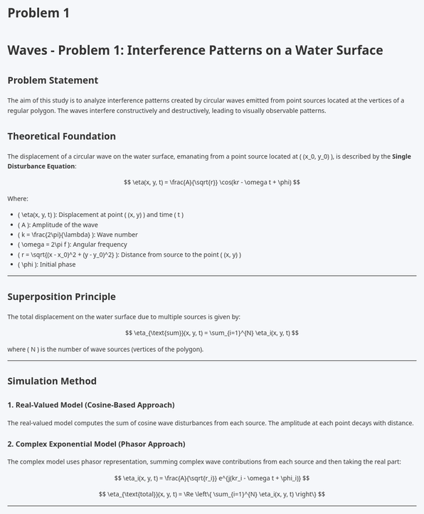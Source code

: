 # Problem 1
# Waves - Problem 1: Interference Patterns on a Water Surface

## Problem Statement

The aim of this study is to analyze interference patterns created by circular waves emitted from point sources located at the vertices of a regular polygon. The waves interfere constructively and destructively, leading to visually observable patterns.

## Theoretical Foundation

The displacement of a circular wave on the water surface, emanating from a point source located at \( (x_0, y_0) \), is described by the **Single Disturbance Equation**:

$$
\eta(x, y, t) = \frac{A}{\sqrt{r}} \cos(kr - \omega t + \phi)
$$

Where:
- \( \eta(x, y, t) \): Displacement at point \( (x, y) \) and time \( t \)
- \( A \): Amplitude of the wave
- \( k = \frac{2\pi}{\lambda} \): Wave number
- \( \omega = 2\pi f \): Angular frequency
- \( r = \sqrt{(x - x_0)^2 + (y - y_0)^2} \): Distance from source to the point \( (x, y) \)
- \( \phi \): Initial phase

---

## Superposition Principle

The total displacement on the water surface due to multiple sources is given by:

$$
\eta_{\text{sum}}(x, y, t) = \sum_{i=1}^{N} \eta_i(x, y, t)
$$

where \( N \) is the number of wave sources (vertices of the polygon).

---

## Simulation Method

### 1. Real-Valued Model (Cosine-Based Approach)
The real-valued model computes the sum of cosine wave disturbances from each source. The amplitude at each point decays with distance.

### 2. Complex Exponential Model (Phasor Approach)
The complex model uses phasor representation, summing complex wave contributions from each source and then taking the real part:

$$
\eta_i(x, y, t) = \frac{A}{\sqrt{r_i}} e^{j(kr_i - \omega t + \phi_i)}
$$

$$
\eta_{\text{total}}(x, y, t) = \Re \left\{ \sum_{i=1}^{N} \eta_i(x, y, t) \right\}
$$

---

<!DOCTYPE html>
<html lang="en">
<head>
    <meta charset="UTF-8" />
    <meta name="viewport" content="width=device-width, initial-scale=1.0"/>
    <title>Wave Interference Simulation</title>
    <script src="https://cdn.plot.ly/plotly-latest.min.js"></script>
    <style>
        body {
            font-family: 'Segoe UI', Tahoma, Geneva, Verdana, sans-serif;
            background-color: #f5f7fa;
            margin: 0 auto;
            padding: 20px;
            color: #333;
            line-height: 1.6;
            max-width: 1000px;
        }

        h1 {
            color: #2c3e50;
            text-align: center;
            margin-bottom: 20px;
        }

        .container {
            background: white;
            border-radius: 8px;
            box-shadow: 0 2px 8px rgba(0,0,0,0.1);
            padding: 20px;
            margin-bottom: 20px;
        }

        .controls {
            display: flex;
            flex-wrap: wrap;
            gap: 15px;
            justify-content: center;
            margin-bottom: 20px;
        }

        .control-group {
            display: flex;
            flex-direction: column;
            min-width: 200px;
        }

        label {
            margin-bottom: 5px;
            font-weight: bold;
        }

        input, select {
            padding: 8px;
            border: 1px solid #ddd;
            border-radius: 4px;
            margin-bottom: 10px;
            width: 100%;
            font-size: 14px;
        }

        button {
            background-color: #4c6ef5;
            color: white;
            border: none;
            padding: 10px 15px;
            border-radius: 4px;
            cursor: pointer;
            font-size: 16px;
            margin: 5px;
        }

        button:hover {
            background-color: #364fc7;
        }

        .canvas-container {
            display: flex;
            justify-content: center;
            margin: 20px 0;
        }

        canvas {
            border: 1px solid #ddd;
            border-radius: 4px;
            background-color: #000;
        }

        .color-scale {
            display: flex;
            align-items: center;
            justify-content: center;
            margin: 20px 0;
        }

        .color-bar {
            width: 300px;
            height: 20px;
            background: linear-gradient(to right, blue, white, red);
            border-radius: 2px;
            margin: 0 10px;
        }

        .scale-label {
            font-size: 14px;
            color: #666;
        }

        #plot3d {
            width: 100%;
            height: 800px;
            margin-top: 20px;
            border: 1px solid #ddd;
            border-radius: 4px;
            background-color: #fff;
        }
    </style>
</head>
<body>
    <h1>Wave Interference Simulation and Visualization</h1>

    <div class="container">
        <div class="controls">
            <div class="control-group">
                <label for="amplitude">Amplitude (A):</label>
                <input type="range" id="amplitude" min="0.1" max="2" step="0.1" value="1.0">
                <span id="ampValue">1.0</span>
            </div>

            <div class="control-group">
                <label for="wavelength">Wavelength (λ):</label>
                <input type="range" id="wavelength" min="0.5" max="5" step="0.1" value="2.0">
                <span id="waveValue">2.0</span>
            </div>

            <div class="control-group">
                <label for="sources">Number of Sources:</label>
                <select id="sources">
                    <option value="3">3 (Triangle)</option>
                    <option value="4">4 (Square)</option>
                    <option value="5">5 (Pentagon)</option>
                    <option value="6" selected>6 (Hexagon)</option>
                    <option value="8">8 (Octagon)</option>
                </select>
            </div>

            <div class="control-group">
                <label for="radius">Source Radius:</label>
                <input type="range" id="radius" min="1" max="6" step="0.5" value="3">
                <span id="radiusValue">3.0</span>
            </div>
        </div>

        <div style="display: flex; justify-content: center;">
            <button id="updateBtn">Update Simulation</button>
            <button id="updatePlotBtn">Update 3D Plot</button>
        </div>

        <div class="canvas-container">
            <canvas id="interferenceCanvas" width="600" height="600"></canvas>
        </div>

        <div class="color-scale">
            <span class="scale-label">Negative</span>
            <div class="color-bar"></div>
            <span class="scale-label">Positive</span>
        </div>

        <div id="plot3d"></div>
    </div>

    <script>
        const canvas = document.getElementById('interferenceCanvas');
        const ctx = canvas.getContext('2d');

        const amplitudeInput = document.getElementById('amplitude');
        const wavelengthInput = document.getElementById('wavelength');
        const sourcesInput = document.getElementById('sources');
        const radiusInput = document.getElementById('radius');
        const updateBtn = document.getElementById('updateBtn');
        const updatePlotBtn = document.getElementById('updatePlotBtn');
        const ampValue = document.getElementById('ampValue');
        const waveValue = document.getElementById('waveValue');
        const radiusValue = document.getElementById('radiusValue');

        let A = parseFloat(amplitudeInput.value);
        let wavelength = parseFloat(wavelengthInput.value);
        let numSources = parseInt(sourcesInput.value);
        let sourceRadius = parseFloat(radiusInput.value);
        let frequency = 1.0;
        let k = 2 * Math.PI / wavelength;
        let omega = 2 * Math.PI * frequency;
        let phi = 0;
        let t = 0;
        let animationId;

        ampValue.textContent = A.toFixed(1);
        waveValue.textContent = wavelength.toFixed(1);
        radiusValue.textContent = sourceRadius.toFixed(1);

        amplitudeInput.addEventListener('input', () => {
            A = parseFloat(amplitudeInput.value);
            ampValue.textContent = A.toFixed(1);
        });

        wavelengthInput.addEventListener('input', () => {
            wavelength = parseFloat(wavelengthInput.value);
            k = 2 * Math.PI / wavelength;
            waveValue.textContent = wavelength.toFixed(1);
        });

        radiusInput.addEventListener('input', () => {
            sourceRadius = parseFloat(radiusInput.value);
            radiusValue.textContent = sourceRadius.toFixed(1);
        });

        updateBtn.addEventListener('click', () => {
            cancelAnimationFrame(animationId);
            t = 0;
            runAnimation();
        });

        updatePlotBtn.addEventListener('click', () => {
            plotSurface();
        });

        function regularPolygon(n, radius) {
            const points = [];
            for (let i = 0; i < n; i++) {
                const angle = (2 * Math.PI * i) / n;
                points.push([radius * Math.cos(angle), radius * Math.sin(angle)]);
            }
            return points;
        }

        function mapToColor(value, min, max) {
            const normalized = (value - min) / (max - min);
            let r, g, b;
            if (normalized < 0.5) {
                const t = normalized * 2;
                r = 255 * t;
                g = 255 * t;
                b = 255;
            } else {
                const t = (normalized - 0.5) * 2;
                r = 255;
                g = 255 * (1 - t);
                b = 255 * (1 - t);
            }
            return [r, g, b];
        }

        function runAnimation() {
            numSources = parseInt(sourcesInput.value);
            k = 2 * Math.PI / wavelength;
            const width = canvas.width;
            const height = canvas.height;
            const imageData = ctx.createImageData(width, height);
            const data = imageData.data;
            const scale = 20;
            const offsetX = width / 2;
            const offsetY = height / 2;
            const sources = regularPolygon(numSources, sourceRadius);

            const waveValues = new Array(width * height);
            let minVal = Infinity;
            let maxVal = -Infinity;

            for (let y = 0; y < height; y++) {
                for (let x = 0; x < width; x++) {
                    const physX = (x - offsetX) / scale;
                    const physY = (y - offsetY) / scale;
                    let eta = 0;
                    for (const [x0, y0] of sources) {
                        const R = Math.sqrt((physX - x0) ** 2 + (physY - y0) ** 2);
                        const amplitude = R < 0.01 ? A : A / Math.sqrt(R + 0.01);
                        eta += amplitude * Math.cos(k * R - omega * t + phi);
                    }
                    const index = y * width + x;
                    waveValues[index] = eta;
                    minVal = Math.min(minVal, eta);
                    maxVal = Math.max(maxVal, eta);
                }
            }

            for (let y = 0; y < height; y++) {
                for (let x = 0; x < width; x++) {
                    const index = y * width + x;
                    const eta = waveValues[index];
                    const [r, g, b] = mapToColor(eta, minVal, maxVal);
                    const pixelIndex = (y * width + x) * 4;
                    data[pixelIndex] = r;
                    data[pixelIndex + 1] = g;
                    data[pixelIndex + 2] = b;
                    data[pixelIndex + 3] = 255;
                }
            }

            ctx.putImageData(imageData, 0, 0);
            drawSources(sources, scale, offsetX, offsetY);

            t += 0.05;
            animationId = requestAnimationFrame(runAnimation);
        }

        function drawSources(sources, scale, offsetX, offsetY) {
            ctx.fillStyle = 'white';
            ctx.strokeStyle = 'black';
            for (const [x0, y0] of sources) {
                const canvasX = x0 * scale + offsetX;
                const canvasY = y0 * scale + offsetY;
                ctx.beginPath();
                ctx.arc(canvasX, canvasY, 5, 0, 2 * Math.PI);
                ctx.fill();
                ctx.stroke();
            }
        }

        function plotSurface() {
            const A = parseFloat(amplitudeInput.value);
            const wavelength = parseFloat(wavelengthInput.value);
            const numSources = parseInt(sourcesInput.value);
            const sourceRadius = parseFloat(radiusInput.value);
            const k = 2 * Math.PI / wavelength;
            const omega = 2 * Math.PI * 1.0; // fixed frequency
            const phi = 0;
            const t = 0; // snapshot at t = 0

            const size = 50;
            const range = 5;
            const x = [...Array(size)].map((_, i) => -range + (2 * range * i) / (size - 1));
            const y = x;

            const X = [], Y = [], Z = [];
            const sources = regularPolygon(numSources, sourceRadius);

            for (let i = 0; i < size; i++) {
                X[i] = [];
                Y[i] = [];
                Z[i] = [];
                for (let j = 0; j < size; j++) {
                    const xi = x[j];
                    const yi = y[i];
                    let eta = 0;
                    for (const [x0, y0] of sources) {
                        const R = Math.sqrt((xi - x0) ** 2 + (yi - y0) ** 2);
                        const amplitude = R < 0.01 ? A : A / Math.sqrt(R + 0.01);
                        eta += amplitude * Math.cos(k * R - omega * t + phi);
                    }
                    X[i][j] = xi;
                    Y[i][j] = yi;
                    Z[i][j] = eta;
                }
            }

            const data = [{
                type: 'surface',
                x: X,
                y: Y,
                z: Z,
                colorscale: 'Jet',
                contours: {
                    z: {
                        show: true,
                        usecolormap: true,
                        highlightcolor: "#42f462",
                        project: { z: true }
                    }
                }
            }];

            const layout = {
                title: '3D Wave Visualization',
                autosize: true,
                scene: {
                    xaxis: { title: 'X' },
                    yaxis: { title: 'Y' },
                    zaxis: { title: 'Displacement η(x, y, t)' }
                }
            };

            Plotly.newPlot('plot3d', data, layout);
        }

        runAnimation();
        plotSurface();
    </script>
</body>
</html>





## Visualization and Analysis

- **Constructive Interference:** Occurs when wave crests meet, amplifying the displacement.
- **Destructive Interference:** Occurs when crests and troughs meet, canceling each other out.

The interactive simulation allows the adjustment of:
- Amplitude
- Wavelength
- Number of sources (polygon selection)
- Source radius

Both real and complex models are visualized on separate canvases for comparison.

---

## Conclusions

This project demonstrates how the superposition of wave disturbances can lead to complex interference patterns. The approach provides insights into wave behavior and phase interactions using both real and complex wave models.

